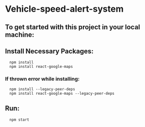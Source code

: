 # Vehicle-speed-alert-system

## To get started with this project in your local machine:
## Install Necessary Packages:
      npm install
      npm install react-google-maps 
   ### If thrown error while installing:
      npm install --legacy-peer-deps
      npm install react-google-maps --legacy-peer-deps 
## Run:
      npm start
